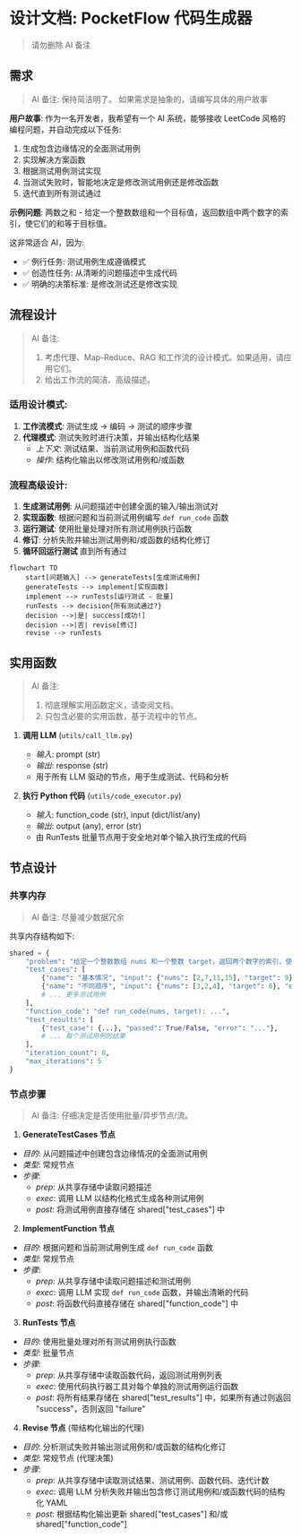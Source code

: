 # 设计文档: PocketFlow 代码生成器

> 请勿删除 AI 备注

## 需求

> AI 备注: 保持简洁明了。
> 如果需求是抽象的，请编写具体的用户故事

**用户故事**: 作为一名开发者，我希望有一个 AI 系统，能够接收 LeetCode 风格的编程问题，并自动完成以下任务:
1. 生成包含边缘情况的全面测试用例
2. 实现解决方案函数
3. 根据测试用例测试实现
4. 当测试失败时，智能地决定是修改测试用例还是修改函数
5. 迭代直到所有测试通过

**示例问题**: 两数之和 - 给定一个整数数组和一个目标值，返回数组中两个数字的索引，使它们的和等于目标值。

这非常适合 AI，因为:
- ✅ 例行任务: 测试用例生成遵循模式
- ✅ 创造性任务: 从清晰的问题描述中生成代码
- ✅ 明确的决策标准: 是修改测试还是修改实现

## 流程设计

> AI 备注:
> 1. 考虑代理、Map-Reduce、RAG 和工作流的设计模式。如果适用，请应用它们。
> 2. 给出工作流的简洁、高级描述。

### 适用设计模式:

1. **工作流模式**: 测试生成 → 编码 → 测试的顺序步骤
2. **代理模式**: 测试失败时进行决策，并输出结构化结果
   - *上下文*: 测试结果、当前测试用例和函数代码
   - *操作*: 结构化输出以修改测试用例和/或函数

### 流程高级设计:

1. **生成测试用例**: 从问题描述中创建全面的输入/输出测试对
2. **实现函数**: 根据问题和当前测试用例编写 `def run_code` 函数
3. **运行测试**: 使用批量处理对所有测试用例执行函数
4. **修订**: 分析失败并输出测试用例和/或函数的结构化修订
5. **循环回运行测试** 直到所有通过

```mermaid
flowchart TD
    start[问题输入] --> generateTests[生成测试用例]
    generateTests --> implement[实现函数]
    implement --> runTests[运行测试 - 批量]
    runTests --> decision{所有测试通过?}
    decision -->|是| success[成功!]
    decision -->|否| revise[修订]
    revise --> runTests
```

## 实用函数

> AI 备注:
> 1. 彻底理解实用函数定义，请查阅文档。
> 2. 只包含必要的实用函数，基于流程中的节点。

1. **调用 LLM** (`utils/call_llm.py`)
   - *输入*: prompt (str)
   - *输出*: response (str)
   - 用于所有 LLM 驱动的节点，用于生成测试、代码和分析

2. **执行 Python 代码** (`utils/code_executor.py`)
   - *输入*: function_code (str), input (dict/list/any)
   - *输出*: output (any), error (str)
   - 由 RunTests 批量节点用于安全地对单个输入执行生成的代码

## 节点设计

### 共享内存

> AI 备注: 尽量减少数据冗余

共享内存结构如下:

```python
shared = {
    "problem": "给定一个整数数组 nums 和一个整数 target，返回两个数字的索引，使它们的和等于目标值。",
    "test_cases": [
        {"name": "基本情况", "input": {"nums": [2,7,11,15], "target": 9}, "expected": [0,1]},
        {"name": "不同顺序", "input": {"nums": [3,2,4], "target": 6}, "expected": [1,2]},
        # ... 更多测试用例
    ],
    "function_code": "def run_code(nums, target): ...",
    "test_results": [
        {"test_case": {...}, "passed": True/False, "error": "..."},
        # ... 每个测试用例的结果
    ],
    "iteration_count": 0,
    "max_iterations": 5
}
```

### 节点步骤

> AI 备注: 仔细决定是否使用批量/异步节点/流。

1. **GenerateTestCases 节点**
  - *目的*: 从问题描述中创建包含边缘情况的全面测试用例
  - *类型*: 常规节点
  - *步骤*:
    - *prep*: 从共享存储中读取问题描述
    - *exec*: 调用 LLM 以结构化格式生成各种测试用例
    - *post*: 将测试用例直接存储在 shared["test_cases"] 中

2. **ImplementFunction 节点**
  - *目的*: 根据问题和当前测试用例生成 `def run_code` 函数
  - *类型*: 常规节点
  - *步骤*:
    - *prep*: 从共享存储中读取问题描述和测试用例
    - *exec*: 调用 LLM 实现 `def run_code` 函数，并输出清晰的代码
    - *post*: 将函数代码直接存储在 shared["function_code"] 中

3. **RunTests 节点**
  - *目的*: 使用批量处理对所有测试用例执行函数
  - *类型*: 批量节点
  - *步骤*:
    - *prep*: 从共享存储中读取函数代码，返回测试用例列表
    - *exec*: 使用代码执行器工具对每个单独的测试用例运行函数
    - *post*: 将所有结果存储在 shared["test_results"] 中，如果所有通过则返回 "success"，否则返回 "failure"

4. **Revise 节点** (带结构化输出的代理)
  - *目的*: 分析测试失败并输出测试用例和/或函数的结构化修订
  - *类型*: 常规节点 (代理决策)
  - *步骤*:
    - *prep*: 从共享存储中读取测试结果、测试用例、函数代码、迭代计数
    - *exec*: 调用 LLM 分析失败并输出包含修订测试用例和/或函数代码的结构化 YAML
    - *post*: 根据结构化输出更新 shared["test_cases"] 和/或 shared["function_code"]
